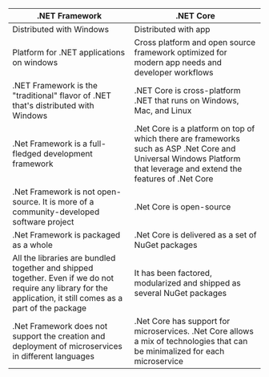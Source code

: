 |.NET Framework|.NET Core|
|--------------|---------|
|Distributed with Windows|Distributed with app|
|Platform for .NET applications on windows|Cross platform and open source framework optimized for modern app needs and developer workflows|
|.NET Framework is the "traditional" flavor of .NET that's distributed with Windows|.NET Core is cross-platform .NET that runs on Windows, Mac, and Linux|
|.Net Framework is a full-fledged development framework|.Net Core is a platform on top of which there are frameworks such as ASP .Net Core and Universal Windows Platform that leverage and extend the features of .Net Core|
|.Net Framework is not open-source. It is more of a community-developed software project|.Net Core is open-source|
|.Net Framework is packaged as a whole|.Net Core is delivered as a set of NuGet packages|
|All the libraries are bundled together and shipped together. Even if we do not require any library for the application, it still comes as a part of the package| It has been factored, modularized and shipped as several NuGet packages|
|.Net Framework does not support the creation and deployment of microservices in different languages|.Net Core has support for microservices. .Net Core allows a mix of technologies that can be minimalized for each microservice|
